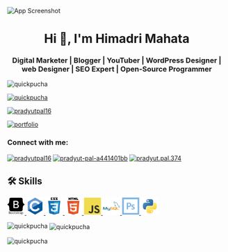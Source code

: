 ![App Screenshot](https://blogger.googleusercontent.com/img/a/AVvXsEhGcXqLlAvzoUJjQXNvrkWhqsIVenq5ccM_qPsl_Gz68VK4WYTO5Hn4mNmDlI24DP0elDLTEOR4y1lKL8KVChnQz0WdJbYFr6UzzyHwLGV76G0EqOB9-1SQxm5qcQXQxTd-IR7zGpJu7dCU6t68oShDhoRsvmbKouaEhnSzeWkALLmJSm6v7tuRmjlIPQ=s16000)
<h1 align="center">Hi 👋, I'm Himadri Mahata</h1>
<h3 align="center">Digital Marketer | Blogger | YouTuber | WordPress Designer | web Designer | SEO Expert | Open-Source Programmer</h3>

<p align="left"> <img src="https://komarev.com/ghpvc/?username=quickpucha&label=Profile%20views&color=0e75b6&style=flat" alt="quickpucha" /> </p>

<p align="left"> <a href="https://github.com/ryo-ma/github-profile-trophy"><img src="https://github-profile-trophy.vercel.app/?username=quickpucha" alt="quickpucha" /></a> </p>

<p align="left"> <a href="https://twitter.com/pradyutpal16" target="blank"><img src="https://img.shields.io/twitter/follow/pradyutpal16?logo=twitter&style=for-the-badge" alt="pradyutpal16" /></a> </p>

[![portfolio](https://img.shields.io/badge/my_portfolio-000?style=for-the-badge&logo=ko-fi&logoColor=white)](https://pradyutofficial.blogspot.com/)


<h3 align="left">Connect with me:</h3>
<p align="left">
<a href="https://twitter.com/pradyutpal16" target="blank"><img align="center" src="https://raw.githubusercontent.com/rahuldkjain/github-profile-readme-generator/master/src/images/icons/Social/twitter.svg" alt="pradyutpal16" height="30" width="40" /></a>
<a href="https://linkedin.com/in/pradyut-pal-a441401bb" target="blank"><img align="center" src="https://raw.githubusercontent.com/rahuldkjain/github-profile-readme-generator/master/src/images/icons/Social/linked-in-alt.svg" alt="pradyut-pal-a441401bb" height="30" width="40" /></a>
<a href="https://fb.com/pradyut.pal.374" target="blank"><img align="center" src="https://raw.githubusercontent.com/rahuldkjain/github-profile-readme-generator/master/src/images/icons/Social/facebook.svg" alt="pradyut.pal.374" height="30" width="40" /></a>
</p>

## 🛠 Skills
<p align="left"> <a href="https://getbootstrap.com" target="_blank"> <img src="https://raw.githubusercontent.com/devicons/devicon/master/icons/bootstrap/bootstrap-plain-wordmark.svg" alt="bootstrap" width="40" height="40"/> </a> <a href="https://www.cprogramming.com/" target="_blank"> <img src="https://raw.githubusercontent.com/devicons/devicon/master/icons/c/c-original.svg" alt="c" width="40" height="40"/> </a> <a href="https://www.w3schools.com/css/" target="_blank"> <img src="https://raw.githubusercontent.com/devicons/devicon/master/icons/css3/css3-original-wordmark.svg" alt="css3" width="40" height="40"/> </a> <a href="https://www.w3.org/html/" target="_blank"> <img src="https://raw.githubusercontent.com/devicons/devicon/master/icons/html5/html5-original-wordmark.svg" alt="html5" width="40" height="40"/> </a> <a href="https://developer.mozilla.org/en-US/docs/Web/JavaScript" target="_blank"> <img src="https://raw.githubusercontent.com/devicons/devicon/master/icons/javascript/javascript-original.svg" alt="javascript" width="40" height="40"/> </a> <a href="https://www.mysql.com/" target="_blank"> <img src="https://raw.githubusercontent.com/devicons/devicon/master/icons/mysql/mysql-original-wordmark.svg" alt="mysql" width="40" height="40"/> </a> <a href="https://www.photoshop.com/en" target="_blank"> <img src="https://raw.githubusercontent.com/devicons/devicon/master/icons/photoshop/photoshop-line.svg" alt="photoshop" width="40" height="40"/> </a> <a href="https://www.python.org" target="_blank"> <img src="https://raw.githubusercontent.com/devicons/devicon/master/icons/python/python-original.svg" alt="python" width="40" height="40"/> </a> </p>

<p><img align="left" src="https://github-readme-stats.vercel.app/api/top-langs?username=quickpucha&show_icons=true&locale=en&layout=compact" alt="quickpucha" /></p>

<p>&nbsp;<img align="center" src="https://github-readme-stats.vercel.app/api?username=quickpucha&show_icons=true&locale=en" alt="quickpucha" /></p>

<p><img align="center" src="https://github-readme-streak-stats.herokuapp.com/?user=quickpucha&" alt="quickpucha" /></p>

